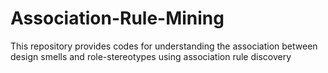 # Association-Rule-Mining
This repository provides codes for understanding the association between design smells and role-stereotypes using association rule discovery

